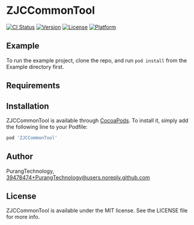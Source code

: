 # ZJCCommonTool

[![CI Status](https://img.shields.io/travis/PurangTechnology/ZJCCommonTool.svg?style=flat)](https://travis-ci.org/PurangTechnology/ZJCCommonTool)
[![Version](https://img.shields.io/cocoapods/v/ZJCCommonTool.svg?style=flat)](https://cocoapods.org/pods/ZJCCommonTool)
[![License](https://img.shields.io/cocoapods/l/ZJCCommonTool.svg?style=flat)](https://cocoapods.org/pods/ZJCCommonTool)
[![Platform](https://img.shields.io/cocoapods/p/ZJCCommonTool.svg?style=flat)](https://cocoapods.org/pods/ZJCCommonTool)

## Example

To run the example project, clone the repo, and run `pod install` from the Example directory first.

## Requirements

## Installation

ZJCCommonTool is available through [CocoaPods](https://cocoapods.org). To install
it, simply add the following line to your Podfile:

```ruby
pod 'ZJCCommonTool'
```

## Author

PurangTechnology, 39478474+PurangTechnology@users.noreply.github.com

## License

ZJCCommonTool is available under the MIT license. See the LICENSE file for more info.
